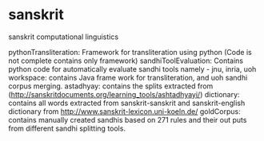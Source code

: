 # sanskrit
sanskrit computational linguistics

pythonTransliteration: Framework for transliteration using python (Code is not complete contains only framework)
sandhiToolEvaluation: Contains python code for automatically evaluate sandhi tools namely - jnu, inria, uoh
workspace: contains Java frame work for transliteration, and uoh sandhi corpus merging.
astadhyay: contains the splits extracted from (http://sanskritdocuments.org/learning_tools/ashtadhyayi/)
dictionary: contains all words extracted from sanskrit-sanskrit and sanskrit-english dictionary from http://www.sanskrit-lexicon.uni-koeln.de/
goldCorpus: contains manually created sandhis based on 271 rules and their out puts from different sandhi splitting tools.